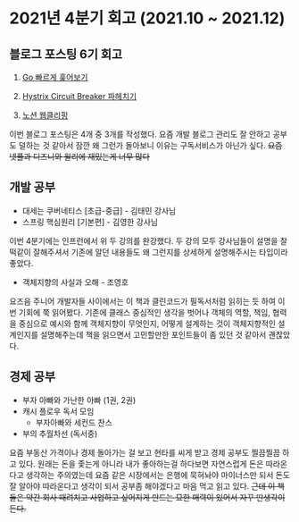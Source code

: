 # 2021년 4분기 회고 (2021.10 ~ 2021.12)

## 블로그 포스팅 6기 회고

1. [Go 빠르게 훑어보기](https://github.com/jiaekim123/posting-review/blob/master/jiaekim/2021-10-21-go.md)

2. [Hystrix Circuit Breaker 파헤치기](https://github.com/jiaekim123/posting-review/blob/master/jiaekim/2021-11-02-hystrix.md)

3. [노션 웹클리핑](https://github.com/jiaekim123/posting-review/blob/master/jiaekim/2021-11-25-notion-cliping.md)


이번 블로그 포스팅은 4개 중 3개를 작성했다.
요즘 개발 블로그 관리도 잘 안하고 공부도 덜하는 것 같아서 잠깐 왜 그런가 돌아보니 이유는 구독서비스가 아닌가 싶다. ~~요즘 넷플과 디즈니와 윌리에 재밌는게 너무 많다~~

## 개발 공부

- 대세는 쿠버네티스 [초급-중급] - 김태민 강사님
- 스프링 핵심원리 [기본편] - 김영한 강사님

이번 4분기에는 인프런에서 위 두 강의를 완강했다. 두 강의 모두 강사님들이 설명을 찰떡같이 잘해주셔서 기존에 알던 내용들도 왜 그런지를 상세하게 설명해주시는 타입이라 좋았다.

- 객체지향의 사실과 오해 - 조영호

요즈음 주니어 개발자들 사이에서는 이 책과 클린코드가 필독서처럼 읽히는 듯 하여 이번 기회에 쭉 읽어봤다. 기존에 클래스 중심적인 생각을 벗어나 객체의 역할, 책임, 협력을 중심으로 예시와 함께 객체지향이 무엇인지, 어떻게 설계하는 것이 객체지향적인 설계인지를 설명해주는데 책을 읽으면서 고민할만한 포인트들이 좀 있던 것 같아서 괜찮았다.

## 경제 공부

- 부자 아빠와 가난한 아빠 (1권, 2권) 
- 캐시 플로우 독서 모임
  - 부자아빠와 세컨드 찬스
- 부의 추월차선 (독서중)

요즘 부동산 가격이나 경제 돌아가는 걸 보고 현타를 씨게 받고 경제 공부도 찔끔찔끔 하고 있다. 원래는 돈을 좇는게 아니라 내가 좋아하는걸 하다보면 자연스럽게 돈은 따라온다고 생각하는 주의였는데 요즘 같은 시장에서는 은행에 묵혀놔야 마이너스만 되서 돈도 잘 알아야 따라온다고 생각이 되서 공부좀 해야겠다고 마음 먹고 읽고 있다. ~~근데 이 책들은 약간 회사 때려치고 사업하고 싶어지게 만드는 묘한 매력이 있어서 자꾸 딴생각이 든다.~~